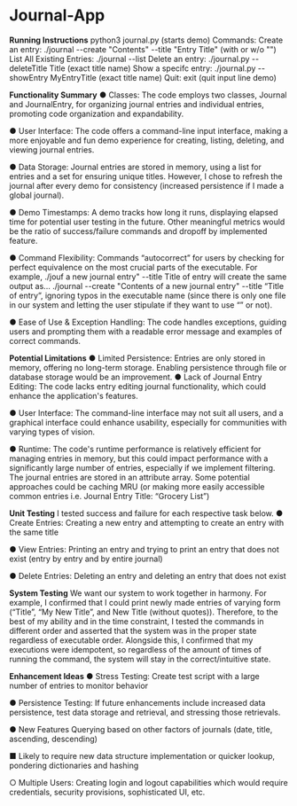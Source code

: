 # Journal-App

**Running Instructions**
python3 journal.py (starts demo) Commands:
Create an entry: ./journal --create "Contents" --title "Entry Title" (with or w/o "") List All Existing Entries: ./journal --list
Delete an entry: ./journal.py --deleteTitle Title (exact title name)
Show a specifc entry: ./journal.py --showEntry MyEntryTitle (exact title name) Quit: exit (quit input line demo)

**Functionality Summary**
● Classes: The code employs two classes, Journal and JournalEntry, for organizing journal
entries and individual entries, promoting code organization and expandability.

● User Interface: The code offers a command-line input interface, making a more
enjoyable and fun demo experience for creating, listing, deleting, and viewing journal
entries.

● Data Storage: Journal entries are stored in memory, using a list for entries and a set for
ensuring unique titles. However, I chose to refresh the journal after every demo for
consistency (increased persistence if I made a global journal).

● Demo Timestamps: A demo tracks how long it runs, displaying elapsed time for
potential user testing in the future. Other meaningful metrics would be the ratio of
success/failure commands and dropoff by implemented feature.

● Command Flexibility: Commands “autocorrect” for users by checking for perfect
equivalence on the most crucial parts of the executable. For example, ./jouf a new journal entry" --title Title of entry
will create the same output as...
./journal --create "Contents of a new journal entry" --title “Title of entry”,
ignoring typos in the executable name (since there is only one file in our system and
letting the user stipulate if they want to use “” or not).

● Ease of Use & Exception Handling: The code handles exceptions, guiding users and
prompting them with a readable error message and examples of correct commands.

**Potential Limitations**
● Limited Persistence: Entries are only stored in memory, offering no long-term storage.
  Enabling persistence through file or database storage would be an improvement.
● Lack of Journal Entry Editing: The code lacks entry editing journal functionality,
which could enhance the application's features.

● User Interface: The command-line interface may not suit all users, and a graphical interface could enhance usability, especially for communities with varying types of vision.

● Runtime: The code's runtime performance is relatively efficient for managing entries in memory, but this could impact performance with a significantly large number of entries, especially if we implement filtering. The journal entries are stored in an attribute array. Some potential approaches could be caching MRU (or making more easily accessible common entries i.e. Journal Entry Title: “Grocery List”)

**Unit Testing**
I tested success and failure for each respective task below.
● Create Entries: Creating a new entry and attempting to create an entry with the same title

● View Entries: Printing an entry and trying to print an entry that does not exist (entry by
entry and by entire journal)

● Delete Entries: Deleting an entry and deleting an entry that does not exist

**System Testing**
We want our system to work together in harmony. For example, I confirmed that I could print newly made entries of varying form (“Title”, “My New Title”, and New Title (without quotes)). Therefore, to the best of my ability and in the time constraint, I tested the commands in different order and asserted that the system was in the proper state regardless of executable order.
Alongside this, I confirmed that my executions were idempotent, so regardless of the amount of times of running the command, the system will stay in the correct/intuitive state.

**Enhancement Ideas**
● Stress Testing: Create test script with a large number of entries to monitor behavior

● Persistence Testing: If future enhancements include increased data persistence, test data
storage and retrieval, and stressing those retrievals.

● New Features
  Querying based on other factors of journals (date, title, ascending, descending)
  
■ Likely to require new data structure implementation or quicker lookup, pondering dictionaries and hashing

○ Multiple Users: Creating login and logout capabilities which would require credentials, security provisions, sophisticated UI, etc.
